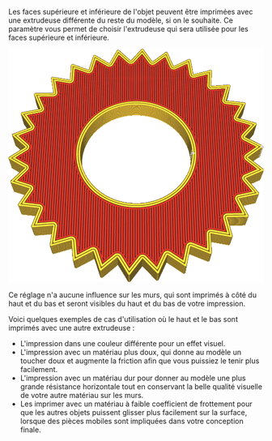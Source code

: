 Les faces supérieure et inférieure de l'objet peuvent être imprimées avec une extrudeuse différente du reste du modèle, si on le souhaite. Ce paramètre vous permet de choisir l'extrudeuse qui sera utilisée pour les faces supérieure et inférieure.

![Le haut et le bas de cet objet sont imprimés en rouge](../../../articles/images/top_bottom_extruder_nr.png)

Ce réglage n'a aucune influence sur les murs, qui sont imprimés à côté du haut et du bas et seront visibles du haut et du bas de votre impression.

Voici quelques exemples de cas d'utilisation où le haut et le bas sont imprimés avec une autre extrudeuse :
* L'impression dans une couleur différente pour un effet visuel.
* L'impression avec un matériau plus doux, qui donne au modèle un toucher doux et augmente la friction afin que vous puissiez le tenir plus facilement.
* L'impression avec un matériau dur pour donner au modèle une plus grande résistance horizontale tout en conservant la belle qualité visuelle de votre autre matériau sur les murs.
* Les imprimer avec un matériau à faible coefficient de frottement pour que les autres objets puissent glisser plus facilement sur la surface, lorsque des pièces mobiles sont impliquées dans votre conception finale.
